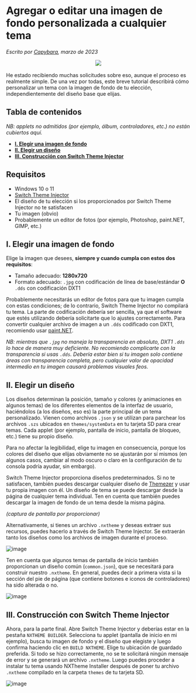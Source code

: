 # Agregar o editar una imagen de fondo personalizada a cualquier tema

*Escrito por [Capybara](https://themezer.net/creators/382997176307154945), marzo de 2023*

<div align="center">
<img src="https://avatars.githubusercontent.com/u/65415089?s=200&v=4" />
</div>

<br />
He estado recibiendo muchas solicitudes sobre eso, aunque el proceso es realmente simple. De una vez por todas, este breve tutorial describirá cómo personalizar un tema con la imagen de fondo de tu elección, independientemente del diseño base que elijas.

## Tabla de contenidos

*NB: applets no admitidos (por ejemplo, álbum, controladores, etc.) no están cubiertos aquí.*

- **[I. Elegir una imagen de fondo](#i-choosing-a-background-image)**
- **[II. Elegir un diseño](#ii-picking-a-layout)**
- **[III. Construcción con Switch Theme Injector](#iii-building-with-switch-theme-injector)**

## Requisitos

- Windows 10 o 11
- [Switch Theme Injector](https://github.com/exelix11/SwitchThemeInjector/releases)
- El diseño de tu elección si los proporcionados por Switch Theme Injector no te satisfacen
- Tu imagen (obvio)
- Probablemente un editor de fotos (por ejemplo, Photoshop, paint.NET, GIMP, etc.)

## I. Elegir una imagen de fondo

Elige la imagen que desees, **siempre y cuando cumpla con estos dos requisitos**:

- Tamaño adecuado: **1280x720**
- Formato adecuado: `.jpg` con codificación de línea de base/estándar **O** `.dds` con codificación DXT1

Probablemente necesitarás un editor de fotos para que tu imagen cumpla con estas condiciones; de lo contrario, Switch Theme Injector no compilará tu tema. La parte de codificación debería ser sencilla, ya que el software que estés utilizando debería solicitarte que lo ajustes correctamente. Para convertir cualquier archivo de imagen a un `.dds` codificado con DXT1, recomiendo usar [paint.NET](https://www.getpaint.net/download.html#download).

*NB: mientras que `.jpg` no maneja la transparencia en absoluto, DXT1 `.dds` lo hace de manera muy deficiente. No recomiendo complicarte con la transparencia si usas `.dds`. Debería estar bien si tu imagen solo contiene áreas con transparencia completa, pero cualquier valor de opacidad intermedio en tu imagen causará problemas visuales feos.*

## II. Elegir un diseño

Los diseños determinan la posición, tamaño y colores (y animaciones en algunos temas) de los diferentes elementos de la interfaz de usuario, haciéndolos (a los diseños, eso es) la parte principal de un tema personalizado. Vienen como archivos `.json` y se utilizan para parchear los archivos `.szs` ubicados en `themes/systemData` en tu tarjeta SD para crear temas. Cada applet (por ejemplo, pantalla de inicio, pantalla de bloqueo, etc.) tiene su propio diseño.

Para no afectar la legibilidad, elige tu imagen en consecuencia, porque los colores del diseño que elijas obviamente no se ajustarán por sí mismos (en algunos casos, cambiar al modo oscuro o claro en la configuración de tu consola podría ayudar, sin embargo).

Switch Theme Injector proporciona diseños predeterminados. Si no te satisfacen, también puedes descargar cualquier diseño de [Themezer](https://themezer.net/) y usar tu propia imagen con él. Un diseño de tema se puede descargar desde la página de cualquier tema individual. Ten en cuenta que también puedes descargar la imagen de fondo de un tema desde la misma página.

*(captura de pantalla por proporcionar)*

Alternativamente, si tienes un archivo `.nxtheme` y deseas extraer sus recursos, puedes hacerlo a través de Switch Theme Injector. Se extraerán tanto los diseños como los archivos de imagen durante el proceso.

![image](https://github.com/ElGatoFiestero/NXTheme-tutoriales/assets/159089859/2d01962d-549d-4755-88c2-bfaf20698b59)


Ten en cuenta que algunos temas de pantalla de inicio también proporcionan un diseño común (`common.json`), que se necesitará para construir nuestro `.nxtheme`. En general, puedes decir a primera vista si la sección del pie de página (que contiene botones e iconos de controladores) ha sido alterada o no.

![image](https://github.com/ElGatoFiestero/NXTheme-tutoriales/assets/159089859/1bb21b74-920e-4d57-8e9f-8c967750b89a)


## III. Construcción con Switch Theme Injector

Ahora, para la parte final. Abre Switch Theme Injector y deberías estar en la pestaña `NXTHEME BUILDER`. Selecciona tu applet (pantalla de inicio en mi ejemplo), busca tu imagen de fondo y el diseño que elegiste y luego confirma haciendo clic en `BUILD NXTHEME`. Elige tu ubicación de guardado preferida. Si todo se hizo correctamente, no se te solicitará ningún mensaje de error y se generará un archivo `.nxtheme`. Luego puedes proceder a instalar tu tema usando NXTheme Installer después de poner tu archivo `.nxtheme` compilado en la carpeta `themes` de tu tarjeta SD.

![image](https://github.com/ElGatoFiestero/NXTheme-tutoriales/assets/159089859/4f60ba5d-d9f8-4c66-8a4a-797cf653786b)


